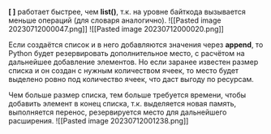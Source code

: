__[ ]__ работает быстрее, чем __list()__, т.к. на уровне байткода вызывается меньше операций (для словаря аналогично).
![[Pasted image 20230712000047.png]]
![[Pasted image 20230712000020.png]]

Если создаётся список и в него добавляются значения через __append__, то Python будет резервировать дополнительное место, с расчётом на дальнейшее добавление элементов. Но если заранее известен размер списка и он создан с нужным количеством ячеек, то место будет выделено ровно под количество ячеек, что даст выгоду по ресурсам.

Чем больше размер списка, тем больше требуется времени, чтобы добавить элемент в конец списка, т.к. выделяется новая память, выполняется перенос, резервируется место для дальнейшего расширения.
![[Pasted image 20230712001238.png]]